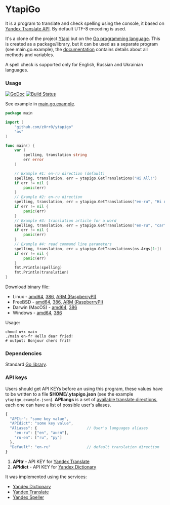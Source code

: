 YtapiGo
=======

It is a program to translate and check spelling using the console, it based on [Yandex Translate API](http://api.yandex.com/translate/). By default UTF-8 encoding is used.

It's a clone of the project [Ytapi](http://z0rr0.github.io/ytapi/) but on the [Go programming language](http://golang.org/). This is created as a package/library, but it can be used as a separate program (see main.go.example), the [documentation](http://godoc.org/github.com/z0rr0/ytapigo) contains details about all methods and variables.

A spell check is supported only for English, Russian and Ukrainian languages.

### Usage

[![GoDoc](https://godoc.org/github.com/z0rr0/ytapigo?status.svg)](https://godoc.org/github.com/z0rr0/ytapigo) [![Build Status](https://travis-ci.org/z0rr0/ytapigo.svg?branch=master)](https://travis-ci.org/z0rr0/ytapigo)

See example in [main.go.example](https://github.com/z0rr0/ytapigo/main.go.example).


```go
package main

import (
    "github.com/z0rr0/ytapigo"
    "os"
)

func main() {
    var (
        spelling, translation string
        err error
    )

    // Example #1: en-ru direction (default)
    spelling, translation, err = ytapigo.GetTranslations("Hi All!")
    if err != nil {
        panic(err)
    }
    // Example #2: en-ru direction
    spelling, translation, err = ytapigo.GetTranslations("en-ru", "Hi All!")
    if err != nil {
        panic(err)
    }
    // Example #3: translation article for a word
    spelling, translation, err = ytapigo.GetTranslations("en-ru", "car")
    if err != nil {
        panic(err)
    }
    // Example #4: read command line parameters
    spelling, translation, err = ytapigo.GetTranslations(os.Args[1:])
    if err != nil {
        panic(err)
    }
    fmt.Println(spelling)
    fmt.Println(translation)
}
```

Download binary file:

* Linux - [amd64](https://e.t34.me/open/YtapiGo/linux_amd64/main), [386](https://e.t34.me/open/YtapiGo/linux_386/main), [ARM (RaspberryPI)](https://e.t34.me/open/YtapiGo/linux_arm/main)
* FreeBSD - [amd64](https://e.t34.me/open/YtapiGo/freebsd_amd64/main), [386](https://e.t34.me/open/YtapiGo/freebsd_386/main), [ARM (RaspberryPI)](https://e.t34.me/open/YtapiGo/freebsd_arm/main)
* Darwin (MacOS) - [amd64](https://e.t34.me/open/YtapiGo/darwin_amd64/main), [386](https://e.t34.me/open/YtapiGo/darwin_386/main)
* Windows - [amd64](https://e.t34.me/open/YtapiGo/windows_amd64/main.exe), [386](https://e.t34.me/open/YtapiGo/windows_386/main.exe)

Usage:

```shell
chmod u+x main
./main en-fr Hello dear fried!
# output: Bonjour chers frit!
```

### Dependencies

Standard [Go library](http://golang.org/pkg/).

### API keys

Users should get API KEYs before an using this program, these values have to be written to a file **$HOME/.ytapigo.json** (see the example `ytapigo_example.json`). **APIlangs** is a set of [available translate directions](https://tech.yandex.ru/translate/doc/dg/concepts/langs-docpage/), each one can have a list of possible user's aliases.

```javascript
{
  "APItr": "some key value",
  "APIdict": "some key value",
  "Aliases": {                      // User's languages aliases
    "en-ru": ["en", "англ"],
    "ru-en": ["ru", "ру"]
  },
  "Default": "en-ru"                // default translation direction
}
```

1. **APItr** - API KEY for [Yandex Translate](http://api.yandex.com/key/form.xml?service=trnsl)
2. **APIdict** - API KEY for [Yandex Dictionary](http://api.yandex.com/key/form.xml?service=dict)

It was implemented using the services:

* [Yandex Dictionary](http://api.yandex.com/dictionary/)
* [Yandex Translate](http://api.yandex.com/translate/)
* [Yandex Speller](http://api.yandex.ru/speller/)
